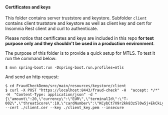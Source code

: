 #### Certificates and keys

This folder contains server truststore and keystore. Subfolder `client` contains client truststore and keystore as well as client key and cert for Insomnia Rest client and curl to authenticate.

Please notice that certificates and keys are included in this repo **for test purpose only and they shouldn't be used in a production environment**.

The purpose of this folder is to provide a quick setup for MTLS. To test it run the command below:
```shell
$ mvn spring-boot:run -Dspring-boot.run.profiles=mtls
```
And send an http request:
```shell
$ cd FraudCheckDemo/src/main/resources/keystore/client
$ curl -X POST "https://localhost:8443/fraud-check" -H  "accept: */*" -H  "Content-Type: application/json" -d "{\"amount\":20,\"currency\":\"EUR\",\"terminalId\":\"T-002\",\"threatScore\":10,\"cardNumber\":\"KCybCt7X9r2kk83zSl0w5j+EkCkLySNxf5Jhier8Cz4=\"}" --cert ./client.cer --key ./client_key.pem --insecure
```

